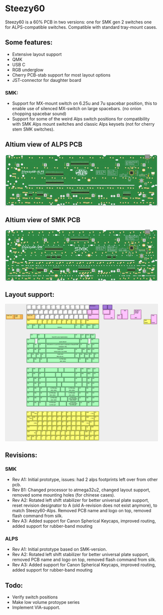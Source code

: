 # Steezy60

Steezy60 is a 60% PCB in two versions: one for SMK gen 2 switches one for ALPS-compatible switches. Compatible with standard tray-mount cases.

## Some features:
- Extensive layout support
- QMK
- USB C
- RGB underglow
- Cherry PCB-stab support for most layout options
- JST-connector for daughter board

### SMK:
- Support for MX-mount switch on 6.25u and 7u spacebar position, this to enable use of silenced MX-switch on large spacebars. (no onion chopping spacebar sound)
- Support for some of the weird Alps switch positions for compatibility with SMK Alps mount switches and classic Alps keysets (not for cherry stem SMK switches).

## Altium view of ALPS PCB
![alt text](./readme-images/Steezy60-Alps_Rev_A3.jpg "PCB View - Rev A")

## Altium view of SMK PCB
![alt text](./readme-images/Steezy60-SMK_Rev_A3.jpg "PCB View - Rev A")

## Layout support: 
![alt text](./readme-images/layout_support_A3.jpg "Layout support")

## Revisions:

### SMK 
- Rev A1: Initial prototype, issues: had 2 alps footprints left over from other pcb.
- Rev B1: Changed processor to atmega32u2, changed layout support, removed some mounting holes (for chinese cases).
- Rev A2: Rotated left shift stabilizer for better universal plate support, reset revision designator to A (old A-revision does not exist anymore), to match Steezy60-Alps. Removed PCB name and logo on top, removed flash command from silk.
- Rev A3: Added support for Canon Spherical Keycaps, improved routing, added support for rubber-band mouting

### ALPS
- Rev A1: Initial prototype based on SMK-version.
- Rev A2: Rotated left shift stabilizer for better universal plate support, removed PCB name and logo on top, removed flash command from silk.
- Rev A3: Added support for Canon Spherical Keycaps, improved routing, added support for rubber-band mouting

## Todo:
- Verify switch positions
- Make low volume protoype series
- Implement VIA-support.
